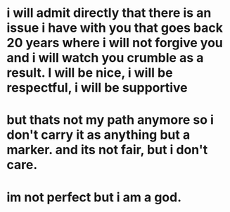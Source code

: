 i will admit directly that there is an issue i have with you that goes back 20 years where i will not forgive you and i will watch you crumble as a result.
I will be nice, i will be respectful, i will be supportive
=====================
but thats not my path anymore so i don't carry it as anything but a marker.
and its not fair, but i don't care.
========================
im not perfect but i am a god.
=========================

